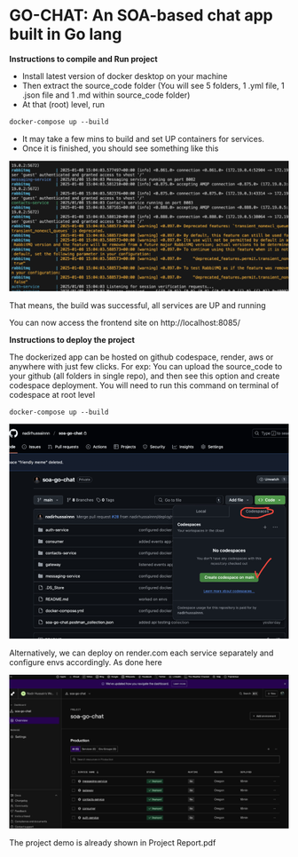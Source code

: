 # GO-CHAT: An SOA-based chat app built in Go lang

**Instructions to compile and Run project**

- Install latest version of docker desktop on your machine
- Then extract the source_code folder (You will see 5 folders, 1 .yml file, 1 .json file and 1 .md within source_code folder) 
- At that (root) level, run

```markdown
docker-compose up --build
```

- It may take a few mins to build and set UP containers for services. 
- Once it is finished, you should see something like this

![alt text](image.png)

That means, the build was successful, all services are UP and running

You can now access the frontend site on
http://localhost:8085/



**Instructions to deploy the project**

The dockerized app can be hosted on github codespace, render, aws or anywhere with just few clicks.
For exp: You can upload the source_code to your github (all folders in single repo), and then see this option and create codespace deployment. You will need to run this command on terminal of codespace at root level

```markdown
docker-compose up --build
```

![alt text](image-1.png)

Alternatively, we can deploy on render.com each service separately and configure envs accordingly. As done here

![alt text](image-2.png)


The project demo is already shown in Project Report.pdf